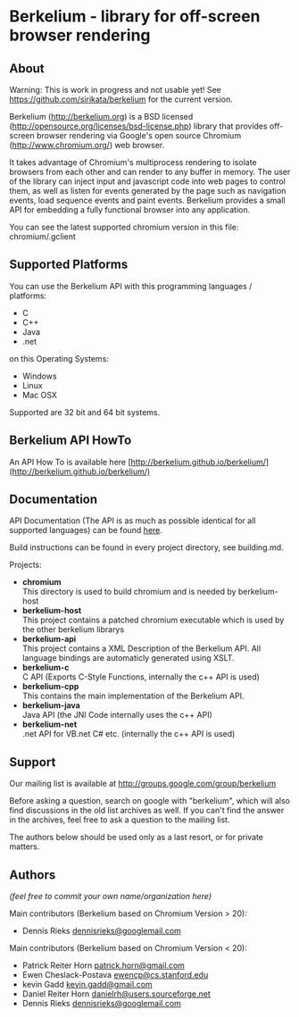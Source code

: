 Berkelium - library for off-screen browser rendering
====================================================

About
-----
Warning: This is work in progress and not usable yet! See https://github.com/sirikata/berkelium for the current version.

Berkelium (http://berkelium.org) is a BSD licensed (http://opensource.org/licenses/bsd-license.php) library that provides off-screen browser rendering via Google's open source Chromium (http://www.chromium.org/) web browser.

It takes advantage of Chromium's multiprocess rendering to isolate browsers from each other and can render to any buffer in memory. The user of the library can inject input and javascript code into web pages to control them, as well as listen for events generated by the page such as navigation events, load sequence events and paint events. Berkelium provides a small API for embedding a fully functional browser into any application.

You can see the latest supported chromium version in this file: chromium/.gclient


Supported Platforms
-------------------
You can use the Berkelium API with this programming languages / platforms:
* C
* C++
* Java
* .net

on this Operating Systems:
* Windows
* Linux
* Mac OSX

Supported are 32 bit and 64 bit systems.

Berkelium API HowTo
-------------------
An API How To is available here [http://berkelium.github.io/berkelium/](http://berkelium.github.io/berkelium/)

Documentation
-------------
API Documentation (The API is as much as possible identical for all supported languages) can be found [here](berkelium-api).

Build instructions can be found in every project directory, see building.md.

Projects:
* **chromium**  
This directory is used to build chromium and is needed by berkelium-host
* **berkelium-host**  
This project contains a patched chromium executable which is used by the other berkelium librarys
* **berkelium-api**  
This project contains a XML Description of the Berkelium API. All language bindings are automaticly generated using XSLT.
* **berkelium-c**  
C API (Exports C-Style Functions, internally the c++ API is used)
* **berkelium-cpp**  
This contains the main implementation of the Berkelium API.
* **berkelium-java**  
Java API (the JNI Code internally uses the c++ API)
* **berkelium-net**  
.net API for VB.net C# etc. (internally the c++ API is used)

Support
-------
Our mailing list is available at http://groups.google.com/group/berkelium

Before asking a question, search on google with "berkelium", which will also
find discussions in the old list archives as well.
If you can't find the answer in the archives, feel free to ask a question to
the mailing list.

The authors below should be used only as a last resort, or for private matters.

Authors
-------
*(feel free to commit your own name/organization here)*

Main contributors (Berkelium based on Chromium Version > 20):
* Dennis Rieks <dennisrieks@googlemail.com>

Main contributors (Berkelium based on Chromium Version < 20):
* Patrick Reiter Horn <patrick.horn@gmail.com>
* Ewen Cheslack-Postava <ewencp@cs.stanford.edu>
* kevin Gadd <kevin.gadd@gmail.com>
* Daniel Reiter Horn <danielrh@users.sourceforge.net>
* Dennis Rieks <dennisrieks@googlemail.com>
